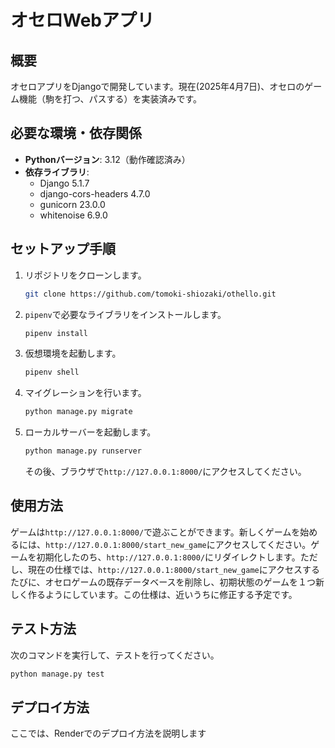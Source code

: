 # オセロWebアプリ

## 概要
オセロアプリをDjangoで開発しています。現在(2025年4月7日)、オセロのゲーム機能（駒を打つ、パスする）を実装済みです。

## 必要な環境・依存関係
- **Pythonバージョン**: 3.12（動作確認済み）
- **依存ライブラリ**:
  - Django 5.1.7
  - django-cors-headers 4.7.0
  - gunicorn 23.0.0
  - whitenoise 6.9.0

## セットアップ手順

1. リポジトリをクローンします。

    ```bash
    git clone https://github.com/tomoki-shiozaki/othello.git
    ```

2. `pipenv`で必要なライブラリをインストールします。

    ```bash
    pipenv install
    ```

3. 仮想環境を起動します。
    ```bash
    pipenv shell
    ```

4. マイグレーションを行います。
    ```bash
    python manage.py migrate
    ```

5. ローカルサーバーを起動します。
    ```bash 
    python manage.py runserver
    ```
    その後、ブラウザで`http://127.0.0.1:8000/`にアクセスしてください。

## 使用方法

ゲームは`http://127.0.0.1:8000/`で遊ぶことができます。新しくゲームを始めるには、`http://127.0.0.1:8000/start_new_game`にアクセスしてください。ゲームを初期化したのち、`http://127.0.0.1:8000/`にリダイレクトします。ただし、現在の仕様では、`http://127.0.0.1:8000/start_new_game`にアクセスするたびに、オセロゲームの既存データベースを削除し、初期状態のゲームを１つ新しく作るようにしています。この仕様は、近いうちに修正する予定です。

## テスト方法

次のコマンドを実行して、テストを行ってください。
  ```bash
  python manage.py test
  ```

## デプロイ方法

ここでは、Renderでのデプロイ方法を説明します